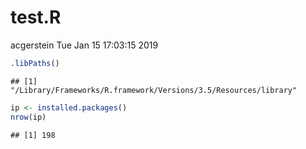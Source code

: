 test.R
================
acgerstein
Tue Jan 15 17:03:15 2019

``` r
.libPaths()
```

    ## [1] "/Library/Frameworks/R.framework/Versions/3.5/Resources/library"

``` r
ip <- installed.packages() 
nrow(ip)
```

    ## [1] 198
